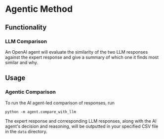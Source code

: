 # Agentic Method

## Functionality

### LLM Comparison
An OpenAI agent will evaluate the similarity of the two LLM responses against the expert response and give a summary of which one it finds most similar and why. 

## Usage

### Agentic Comparison
To run the AI agent-led comparison of responses, run
```
python -m agent.compare_with_llm
```
The expert response and corresponding LLM responses, along with the AI agent's decision and reasoning, will be outputted in your specified CSV file in the ```data``` directory. 